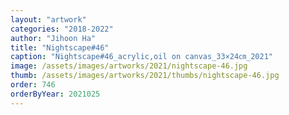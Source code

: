 ```yaml
---
layout: "artwork"
categories: "2018-2022"
author: "Jihoon Ha"
title: "Nightscape#46"
caption: "Nightscape#46_acrylic,oil on canvas_33×24㎝_2021"
image: /assets/images/artworks/2021/nightscape-46.jpg
thumb: /assets/images/artworks/2021/thumbs/nightscape-46.jpg
order: 746
orderByYear: 2021025
---
```

